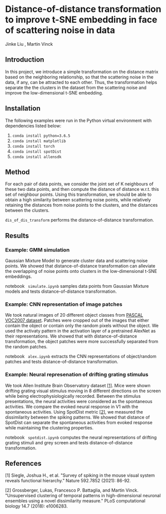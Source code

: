 # Distance-of-distance transformation to improve t-SNE embedding in face of scattering noise in data

Jinke Liu , Martin Vinck 
## Introduction 
In this project, we introduce a simple transformation on the distance matrix based on the neighboring relationship, so that the scattering noise in the data, if any, can be attracted to each other. Thus, the transformation helps separate the the clusters in the dataset from the scattering noise and improve the low-dimensional t-SNE embedding.  

## Installation 
The following examples were run in the Python virtual environment with dependencies listed below:
1. ```conda install python=3.6.5```
2. ```conda install matplotlib```
3. ```conda install torch```
4. ```conda install spotDist```
5. ```conda install allensdk```


## Method 
For each pair of data points, we consider the joint set of K neighbours of these two data points, and then compute the distance of distance w.r.t. this set of neighbour points. Using this transformation, we should be able to obtain a high similarity between scattering noise points, while relatively retaining the distances from noise points to the clusters, and the distances between the clusters.

``` dis_of_dis_transform ``` performs the distance-of-distance transformation.


## Results

### Example: GMM simulation  
Gaussian Mixture Model to generate cluster data and scattering noise points. We showed that distance-of-distance transformation can alleviate the overlapping of noise points onto clusters in the low-dimensional t-SNE embeddings. 

notebook ``` simulate.ipynb``` samples data points from Gaussian Mixture models and tests distance-of-distance transformation. 

### Example: CNN representation of image patches 
We took natural images of 20 different object classes from [PASCAL VOC2007 dataset](http://host.robots.ox.ac.uk/pascal/VOC/voc2007/index.html). Patches were cropped out of the images that either contain the object or contain only the random pixels without the object. We used the activaty pattern in the activation layer of a pretrained AlexNet as their representations. We showed that with distance-of-distance transformation, the object patches were more successfully separated from the random patches.  

notebook ``` alex.ipynb``` extracts the CNN representations of object/random patches and tests distance-of-distance transformation.  

### Example: Neural represenation of drifting grating stimulus
We took Allen Institute Brain Observatory dataset [[1]](#1). Mice were shown drifting grating visual stimulus moving in 8 different directions on the screen while being electrophysiologically recorded. Between the stimulus presentations, the neural activities were considered as the spontaneous activities. We compare the evoked neural response in V1 with the spontaneous activities. Using SpotDist metric [[2]](#2), we measured the dissimilarity between the spiking patterns. We showed that distance of SpotDist can separate the spontaneous activities from evoked response while maintaining the clustering properties.    

notebook ``` spotdist.ipynb``` computes the neural representations of drifting grating stimuli and grey screen and tests distance-of-distance transformation.  


## References
<a id="1">[1]</a> 
Siegle, Joshua H., et al. "Survey of spiking in the mouse visual system reveals functional hierarchy." Nature 592.7852 (2021): 86-92.

<a id="2">[2]</a> 
Grossberger, Lukas, Francesco P. Battaglia, and Martin Vinck. "Unsupervised clustering of temporal patterns in high-dimensional neuronal ensembles using a novel dissimilarity measure." PLoS computational biology 14.7 (2018): e1006283.
